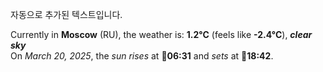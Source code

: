 
자동으로 추가된 텍스트입니다.

<!--START_SECTION:weather:moscow-->
Currently in **Moscow** (RU), the weather is: **1.2°C** (feels like **-2.4°C**), ***clear sky***<br/>
On *March 20, 2025*, the *sun rises* at 🌅**06:31** and *sets* at 🌇**18:42**.
<!--END_SECTION:weather-->
